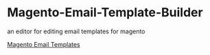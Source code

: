 # Magento-Email-Template-Builder
an editor for editing email templates for magento

<a href="http://magento.wysiwyg.email/">Magento Email Templates</a>
